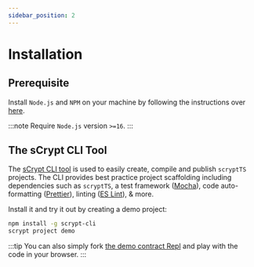```yaml
---
sidebar_position: 2
---
```


# Installation

## Prerequisite
Install `Node.js` and `NPM` on your machine by following the instructions over [here](https://nodejs.org/en/download).

:::note
Require `Node.js` version `>=16`.
:::

## The sCrypt CLI Tool

The [sCrypt CLI tool](https://github.com/sCrypt-Inc/scrypt-cli) is used to easily create, compile and publish `scryptTS` projects. The CLI provides best practice project scaffolding including dependencies such as `scryptTS`, a test framework ([Mocha](https://mochajs.org)), code auto-formatting ([Prettier](https://prettier.io)), linting ([ES Lint](https://eslint.org)), & more.

Install it and try it out by creating a demo project:
```sh
npm install -g scrypt-cli
scrypt project demo
```

:::tip
You can also simply fork [the demo contract Repl](https://replit.com/@msinkec/scryptTS-demo) and play with the code in your browser.
:::
